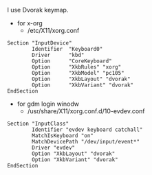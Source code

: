 
I use Dvorak keymap.

* for x-org
  - /etc/X11/xorg.conf

```
Section "InputDevice"
        Identifier  "Keyboard0"
        Driver      "kbd"
        Option      "CoreKeyboard"
        Option      "XkbRules" "xorg"
        Option      "XkbModel" "pc105"
        Option      "XkbLayout" "dvorak"
        Option      "XkbVariant" "dvorak"
EndSection
```

* for gdm login winodw
  - /usr/share/X11/xorg.conf.d/10-evdev.conf

```
Section "InputClass"
        Identifier "evdev keyboard catchall"
        MatchIsKeyboard "on"
        MatchDevicePath "/dev/input/event*"
        Driver "evdev"
        Option "XkbLayout" "dvorak"
        Option "XkbVariant" "dvorak"
EndSection
```

